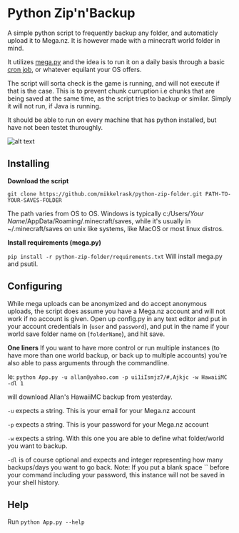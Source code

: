 # Python Zip'n'Backup

A simple python script to frequently backup any folder, and automaticly upload it to Mega.nz. It is however made with a minecraft world folder in mind.

It utilizes [mega.py](https://pypi.org/project/mega.py/ "mega.py on PyPi.org") and the idea is to run it on a daily basis through a basic [cron job](https://en.wikipedia.org/wiki/Cron "Cron on Wiki"), or whatever equilant your OS offers.

The script will sorta check is the game is running, and will not execute if that is the case. This is to prevent chunk curruption i.e chunks that are being saved at the same time, as the script tries to backup or similar. Simply it will not run, if Java is running.

It should be able to run on every machine that has python installed, but have not been testet thuroughly.

![alt text](https://i.imgur.com/LnSj5FN.png "Screenshot of Zip'n'Backup in termite")

## Installing

**Download the script**

`git clone https://github.com/mikkelrask/python-zip-folder.git PATH-TO-YOUR-SAVES-FOLDER`

The path varies from OS to OS. Windows is typically
c:/Users/_Your Name_/AppData/Roaming/.minecraft/saves, while it's usually in ~/.minecraft/saves on unix like systems, like MacOS or most linux distros.

**Install requirements (mega.py)**

`pip install -r python-zip-folder/requirements.txt`
Will install mega.py and psutil. 

## Configuring

While mega uploads can be anonymized and do accept anonymous uploads, the script does assume you have a Mega.nz account and will not work if no account is given. Open up config.py in any text editor and put in your account credentials in (`user` and `password`), and put in the name if your world save folder name on (`folderName`), and hit save.

**One liners**
If you want to have more control or run multiple instances (to have more than one world backup, or back up to multiple accounts) you're also able to pass arguments through the commandline.

Ie:
`python App.py -u allan@yahoo.com -p ui1iIsmjz7/#,Ajkjc -w HawaiiMC -dl 1`

will download Allan's HawaiiMC backup from yesterday.

`-u` expects a string. This is your email for your Mega.nz account

`-p` expects a string. This is your password for your Mega.nz account

`-w` expects a string. With this one you are able to define what folder/world you want to backup.

`-dl` is of course optional and expects and integer representing how many backups/days you want to go back.
Note: If you put a blank space `` before your command including your password, this instance will not be saved in your shell history.

## Help

Run `python App.py --help`
